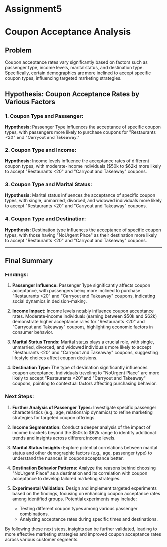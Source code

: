 # Assignment5

# Coupon Acceptance Analysis

## Problem
Coupon acceptance rates vary significantly based on factors such as passenger type, income levels, marital status, and destination type. Specifically, certain demographics are more inclined to accept specific coupon types, influencing targeted marketing strategies.

## Hypothesis: Coupon Acceptance Rates by Various Factors

### 1. Coupon Type and Passenger:
**Hypothesis:** Passenger Type influences the acceptance of specific coupon types, with passengers more likely to purchase coupons for "Restaurants <20" and "Carryout and Takeaway."

### 2. Coupon Type and Income:
**Hypothesis:** Income levels influence the acceptance rates of different coupon types, with moderate-income individuals ($50k to $62k) more likely to accept "Restaurants <20" and "Carryout and Takeaway" coupons.

### 3. Coupon Type and Marital Status:
**Hypothesis:** Marital status influences the acceptance of specific coupon types, with single, unmarried, divorced, and widowed individuals more likely to accept "Restaurants <20" and "Carryout and Takeaway" coupons.

### 4. Coupon Type and Destination:
**Hypothesis:** Destination type influences the acceptance of specific coupon types, with those having "NoUrgent Place" as their destination more likely to accept "Restaurants <20" and "Carryout and Takeaway" coupons.

---

## Final Summary

### Findings:
1. **Passenger Influence:**
   Passenger Type significantly affects coupon acceptance, with passengers being more inclined to purchase "Restaurants <20" and "Carryout and Takeaway" coupons, indicating social dynamics in decision-making.

2. **Income Impact:**
   Income levels notably influence coupon acceptance rates. Moderate-income individuals (earning between $50k and $62k) demonstrate higher acceptance rates for "Restaurants <20" and "Carryout and Takeaway" coupons, highlighting economic factors in consumer behavior.

3. **Marital Status Trends:**
   Marital status plays a crucial role, with single, unmarried, divorced, and widowed individuals more likely to accept "Restaurants <20" and "Carryout and Takeaway" coupons, suggesting lifestyle choices affect coupon decisions.

4. **Destination Type:**
   The type of destination significantly influences coupon acceptance. Individuals traveling to "NoUrgent Place" are more likely to accept "Restaurants <20" and "Carryout and Takeaway" coupons, pointing to contextual factors affecting purchasing behavior.

### Next Steps:
1. **Further Analysis of Passenger Types:**
   Investigate specific passenger characteristics (e.g., age, relationship dynamics) to refine marketing strategies for targeted coupon offerings.

2. **Income Segmentation:**
   Conduct a deeper analysis of the impact of income brackets beyond the $50k to $62k range to identify additional trends and insights across different income levels.

3. **Marital Status Insights:**
   Explore potential correlations between marital status and other demographic factors (e.g., age, passenger type) to understand the nuances in coupon acceptance better.

4. **Destination Behavior Patterns:**
   Analyze the reasons behind choosing "NoUrgent Place" as a destination and its correlation with coupon acceptance to develop tailored marketing strategies.

5. **Experimental Validation:**
   Design and implement targeted experiments based on the findings, focusing on enhancing coupon acceptance rates among identified groups. Potential experiments may include:
   - Testing different coupon types among various passenger combinations.
   - Analyzing acceptance rates during specific times and destinations.

By following these next steps, insights can be further validated, leading to more effective marketing strategies and improved coupon acceptance rates across various customer segments.

